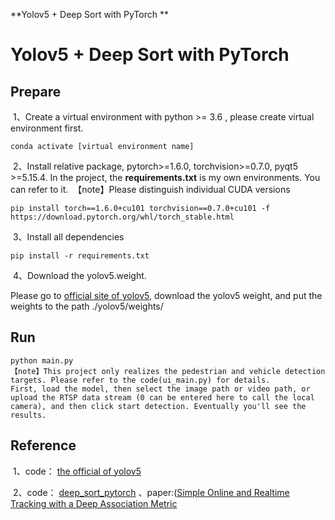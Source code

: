**Yolov5 + Deep Sort with PyTorch
**


# Yolov5 + Deep Sort with PyTorch



## Prepare

​	1、Create a virtual environment with python >= 3.6 , please create virtual environment first.

```
conda activate [virtual environment name]
```

​	2、Install relative package, pytorch>=1.6.0, torchvision>=0.7.0, pyqt5 >=5.15.4.   In the project, the **requirements.txt** is my own environments. You can refer to it.
​		【note】Please distinguish individual CUDA versions

```
pip install torch==1.6.0+cu101 torchvision==0.7.0+cu101 -f https://download.pytorch.org/whl/torch_stable.html
```

​	3、Install all dependencies

```
pip install -r requirements.txt
```

​	4、Download the yolov5.weight.

 Please go to [official site of yolov5](https://github.com/ultralytics/yolov5),  download the yolov5 weight, and put the weights to the path ./yolov5/weights/



## Run

```
python main.py
【note】This project only realizes the pedestrian and vehicle detection targets. Please refer to the code(ui_main.py) for details.
First, load the model, then select the image path or video path, or upload the RTSP data stream (0 can be entered here to call the local camera), and then click start detection. Eventually you'll see the results.
```


## Reference

​	1、code： [the official of yolov5](https://github.com/ultralytics/yolov5) 

​	2、code： [deep_sort_pytorch](https://github.com/ZQPei/deep_sort_pytorch)  、paper:([Simple Online and Realtime Tracking with a Deep Association Metric](https://arxiv.org/abs/1703.07402)

